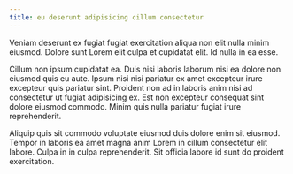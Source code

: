 ```yaml
---
title: eu deserunt adipisicing cillum consectetur
---
```


Veniam deserunt ex fugiat fugiat exercitation aliqua non elit nulla minim eiusmod. Dolore sunt Lorem elit culpa et cupidatat elit. Id nulla in ea esse.

Cillum non ipsum cupidatat ea. Duis nisi laboris laborum nisi ea dolore non eiusmod quis eu aute. Ipsum nisi nisi pariatur ex amet excepteur irure excepteur quis pariatur sint. Proident non ad in laboris anim nisi ad consectetur ut fugiat adipisicing ex. Est non excepteur consequat sint dolore eiusmod commodo. Minim quis nulla pariatur fugiat irure reprehenderit.

Aliquip quis sit commodo voluptate eiusmod duis dolore enim sit eiusmod. Tempor in laboris ea amet magna anim Lorem in cillum consectetur elit labore. Culpa in in culpa reprehenderit. Sit officia labore id sunt do proident exercitation.